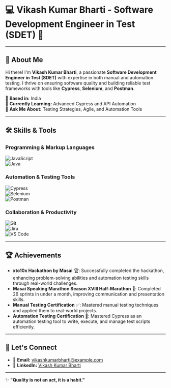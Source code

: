 # 💻 Vikash Kumar Bharti - Software Development Engineer in Test (SDET) 🚀

---

## 🌟 About Me  
Hi there! I'm **Vikash Kumar Bharti**, a passionate **Software Development Engineer in Test (SDET)** with expertise in both manual and automation testing. I thrive on ensuring software quality and building reliable test frameworks with tools like **Cypress**, **Selenium**, and **Postman**.  

📍 **Based in:** India  
🎯 **Currently Learning:** Advanced Cypress and API Automation  
💬 **Ask Me About:** Testing Strategies, Agile, and Automation Tools  

---

## 🛠️ Skills & Tools  

### Programming & Markup Languages  
![JavaScript](https://img.shields.io/badge/-JavaScript-F7DF1E?style=flat-square&logo=javascript&logoColor=black)  
![Java](https://img.shields.io/badge/-Java-007396?style=flat-square&logo=java&logoColor=white)  

### Automation & Testing Tools  
![Cypress](https://img.shields.io/badge/-Cypress-17202C?style=flat-square&logo=cypress&logoColor=white)  
![Selenium](https://img.shields.io/badge/-Selenium-43B02A?style=flat-square&logo=selenium&logoColor=white)  
![Postman](https://img.shields.io/badge/-Postman-FF6C37?style=flat-square&logo=postman&logoColor=white)  

### Collaboration & Productivity  
![Git](https://img.shields.io/badge/-Git-F05032?style=flat-square&logo=git&logoColor=white)  
![Jira](https://img.shields.io/badge/-Jira-0052CC?style=flat-square&logo=jira&logoColor=white)  
![VS Code](https://img.shields.io/badge/-VS%20Code-007ACC?style=flat-square&logo=visual-studio-code&logoColor=white)  

---

## 🏆 Achievements  
- **xto10x Hackathon by Masai** 🏆: Successfully completed the hackathon, enhancing problem-solving abilities and automation testing skills through real-world challenges.  
- **Masai Speaking Marathon Season XVIII Half-Marathon** 🎤: Completed 26 sprints in under a month, improving communication and presentation skills.  
- **Manual Testing Certification** ✅: Mastered manual testing techniques and applied them to real-world projects.  
- **Automation Testing Certification** 🤖: Mastered Cypress as an automation testing tool to write, execute, and manage test scripts efficiently.  

---

## 🤝 Let's Connect  
- 📧 **Email:** [vikashkumarbharti@example.com](https://mail.google.com/mail/u/0/#inbox)  
- 💼 **LinkedIn:** [Vikash Kumar Bharti](https://www.linkedin.com/in/vikash-kumar-bharti-02017430a/)  

---

✨ **"Quality is not an act, it is a habit."**  
